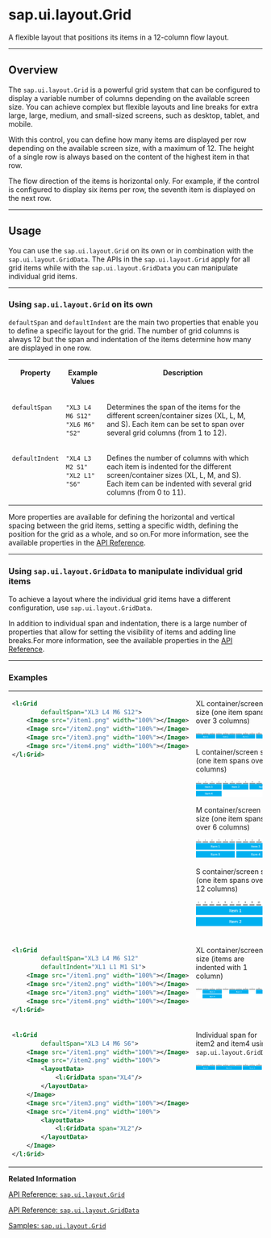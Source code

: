 <!-- loio43ae317cf39640a88bc8be979d2671df -->

# sap.ui.layout.Grid

A flexible layout that positions its items in a 12-column flow layout.

***

<a name="loio43ae317cf39640a88bc8be979d2671df__section_r1y_nf5_xfb"/>

## Overview

The `sap.ui.layout.Grid` is a powerful grid system that can be configured to display a variable number of columns depending on the available screen size. You can achieve complex but flexible layouts and line breaks for extra large, large, medium, and small-sized screens, such as desktop, tablet, and mobile.

With this control, you can define how many items are displayed per row depending on the available screen size, with a maximum of 12. The height of a single row is always based on the content of the highest item in that row.

The flow direction of the items is horizontal only. For example, if the control is configured to display six items per row, the seventh item is displayed on the next row.

***

<a name="loio43ae317cf39640a88bc8be979d2671df__section_py1_5f5_xfb"/>

## Usage

You can use the `sap.ui.layout.Grid` on its own or in combination with the `sap.ui.layout.GridData`. The APIs in the `sap.ui.layout.Grid` apply for all grid items while with the `sap.ui.layout.GridData` you can manipulate individual grid items.

***

### Using `sap.ui.layout.Grid` on its own

`defaultSpan` and `defaultIndent` are the main two properties that enable you to define a specific layout for the grid. The number of grid columns is always 12 but the span and indentation of the items determine how many are displayed in one row.


<table>
<tr>
<th valign="top">

Property

</th>
<th valign="top">

Example Values

</th>
<th valign="top">

Description

</th>
</tr>
<tr>
<td valign="top">

`defaultSpan`

</td>
<td valign="top">

`"XL3 L4 M6 S12"`  
`"XL6 M6"`  
`"S2"`

</td>
<td valign="top">

Determines the span of the items for the different screen/container sizes \(XL, L, M, and S\). Each item can be set to span over several grid columns \(from 1 to 12\).

</td>
</tr>
<tr>
<td valign="top">

`defaultIndent`

</td>
<td valign="top">

`"XL4 L3 M2 S1"`  
`"XL2 L1"`  
`"S6"`

</td>
<td valign="top">

Defines the number of columns with which each item is indented for the different screen/container sizes \(XL, L, M, and S\). Each item can be indented with several grid columns \(from 0 to 11\).

</td>
</tr>
</table>

More properties are available for defining the horizontal and vertical spacing between the grid items, setting a specific width, defining the position for the grid as a whole, and so on.For more information, see the available properties in the [API Reference](https://ui5.sap.com/#/api/sap.ui.layout.Grid/controlProperties).

***

### Using `sap.ui.layout.GridData` to manipulate individual grid items

To achieve a layout where the individual grid items have a different configuration, use `sap.ui.layout.GridData`.

In addition to individual span and indentation, there is a large number of properties that allow for setting the visibility of items and adding line breaks.For more information, see the available properties in the [API Reference](https://ui5.sap.com/#/api/sap.ui.layout.GridData/controlProperties).

***

### Examples


<table>
<tr>
<td valign="top">

```xml
<l:Grid
		defaultSpan="XL3 L4 M6 S12">
	<Image src="/item1.png" width="100%"></Image>
	<Image src="/item2.png" width="100%"></Image>
	<Image src="/item3.png" width="100%"></Image>
	<Image src="/item4.png" width="100%"></Image>
</l:Grid>
```



</td>
<td valign="top">

XL container/screen size \(one item spans over 3 columns\)

![](images/loio9abe089fdafb4b80977828c461e52a6f_LowRes.png)

L container/screen size \(one item spans over 4 columns\)

![](images/loio946464afb7da47d689a69896b96af818_LowRes.png)

M container/screen size \(one item spans over 6 columns\)

![](images/loio6f160ed0ff3c4f228408901f15b71ac5_LowRes.png)

S container/screen size \(one item spans over 12 columns\)

![](images/loio8412d67065d04fc88009008a919fb3e2_LowRes.png)

</td>
</tr>
<tr>
<td valign="top">

```xml
<l:Grid
		defaultSpan="XL3 L4 M6 S12"
		defaultIndent="XL1 L1 M1 S1">
	<Image src="/item1.png" width="100%"></Image>
	<Image src="/item2.png" width="100%"></Image>
	<Image src="/item3.png" width="100%"></Image>
	<Image src="/item4.png" width="100%"></Image>
</l:Grid>
```



</td>
<td valign="top">

XL container/screen size \(items are indented with 1 column\)

![](images/loiod86735c6b14d4e6c89b0c6313680351a_LowRes.png)

</td>
</tr>
<tr>
<td valign="top">

```xml
<l:Grid
		defaultSpan="XL3 L4 M6 S6">
	<Image src="/item1.png" width="100%"></Image>
	<Image src="/item2.png" width="100%">
		<layoutData>
			<l:GridData span="XL4"/>
		</layoutData>
	</Image>
	<Image src="/item3.png" width="100%"></Image>
	<Image src="/item4.png" width="100%">
		<layoutData>
			<l:GridData span="XL2"/>
		</layoutData>
	</Image>
</l:Grid>
```



</td>
<td valign="top">

Individual span for item2 and item4 using `sap.ui.layout.GridData`

![](images/loio147f0975ec374b01ab642678664fc206_LowRes.png)

</td>
</tr>
</table>

**Related Information**  


[API Reference: `sap.ui.layout.Grid`](https://ui5.sap.com/#/api/sap.ui.layout.Grid)

[API Reference: `sap.ui.layout.GridData`](https://ui5.sap.com/#/api/sap.ui.layout.GridData)

[Samples: `sap.ui.layout.Grid`](https://ui5.sap.com/#/entity/sap.ui.layout.Grid)

